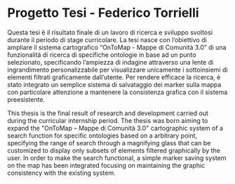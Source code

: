 # Progetto Tesi - Federico Torrielli

Questa tesi è il risultato finale di un lavoro di ricerca e sviluppo svoltosi durante il periodo di stage curricolare. La tesi nasce con l’obiettivo di ampliare il sistema cartografico “OnToMap - Mappe di Comunità 3.0” di una funzionalità di ricerca di specifiche ontologie in base ad un punto selezionato, specificando l’ampiezza di indagine attraverso una lente di ingrandimento personalizzabile per visualizzare unicamente i sottoinsiemi di elementi filtrati graficamente dall’utente. Per rendere efficace la ricerca, è stato integrato un semplice sistema di salvataggio dei marker sulla mappa con particolare attenzione a mantenere la consistenza grafica con il sistema preesistente.

This thesis is the final result of research and development carried out during the curricular internship period. The thesis was born aiming to expand the "OnToMap – Mappe di Comunità 3.0" cartographic system of a search function for specific ontologies based on a arbitrary point, specifying the range of search through a magnifying glass that can be customized to display only subsets of elements filtered graphically by the user. In order to make the search functional, a simple marker saving system on the map has been integrated focusing on maintaining the graphic consistency with the existing system.

